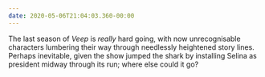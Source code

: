 ```yaml
---
date: 2020-05-06T21:04:03.360-00:00
---
```

The last season of <cite>Veep</cite> is *really* hard going, with now unrecognisable characters lumbering their way through needlessly heightened story lines. Perhaps inevitable, given the show jumped the shark by installing Selina as president midway through its run; where else could it go?
